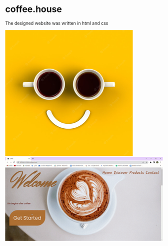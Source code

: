 <h1> coffee.house </h1>

<P>The designed website was written in html and css</P>

<img src="/images/scoffee.png">
<br>

<img src="/images/coffee.gif">

